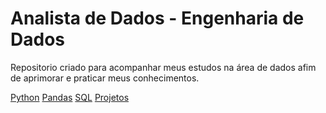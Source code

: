 # Analista de Dados - Engenharia de Dados

Repositorio criado para acompanhar meus estudos na área de dados afim de aprimorar e praticar meus conhecimentos.


[Python](./python/100daysOfPython.md)
[Pandas](./pandas/pandas.md)
[SQL](./sql/sql.md)
[Projetos](./)

